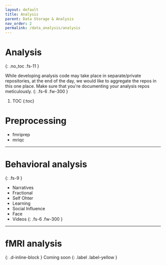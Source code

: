 ```yaml
---
layout: default
title: Analysis
parent: Data Storage & Analysis
nav_order: 2
permalink: /data_analysis/analysis
---
```



# Analysis
{: .no_toc .fs-11 }

While developing analysis code may take place in separate/private repositories, at the end of the day, we would like to aggregate the repos in this one place. Make sure that you're documenting your analysis repos meticulously.
{: .fs-6 .fw-300 }

1. TOC
{:toc}

# Preprocessing
* fmriprep
* mriqc

---

# Behavioral analysis
{: .fs-9 }

* Narratives
* Fractional
* Self Ohter
* Learning
* Social Influence
* Face
* Videos
{: .fs-6 .fw-300 }

---


# fMRI analysis
{: .d-inline-block }
Coming soon
{: .label .label-yellow }
